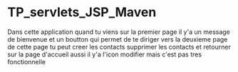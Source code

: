 # TP_servlets_JSP_Maven

Dans cette application quand tu viens sur la premier page il y'a un message de bienvenue et un boutton qui permet de te diriger vers la deuxieme page de cette page tu peut creer les contacts supprimer les contacts et retourner sur la page d'accueil aussi il y'a l'icon modifier mais c'est pas tres fonctionnelle 

